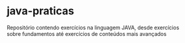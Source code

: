 # java-praticas
Repositório contendo exercícios na linguagem JAVA, desde exercícios sobre fundamentos até exercícios de conteúdos mais avançados
